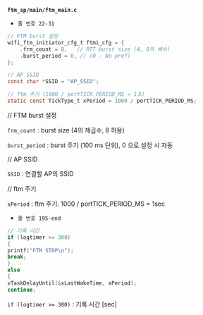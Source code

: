 **`ftm_sp/main/ftm_main.c`**

- `줄 번호 22-31`

```c
// FTM burst 설정
wifi_ftm_initiator_cfg_t ftmi_cfg = {
    .frm_count = 8,   // RTT burst size (4, 8의 배수)
    .burst_period = 0, // (0 - No pref)
};

// AP SSID
const char *SSID = "AP_SSID";

// ftm 주기 (1000 / portTICK_PERIOD_MS = 1초)
static const TickType_t xPeriod = 1000 / portTICK_PERIOD_MS;
```

// FTM burst 설정

`frm_count` : burst size (4의 제곱수, 8 허용)

`burst_period` : burst 주기 (100 ms 단위), 0 으로 설정 시 자동

// AP SSID 

`SSID` : 연결할 AP의 SSID

// ftm 주기

`xPeriod` : ftm 주기. 1000 / portTICK_PERIOD_MS = 1sec

- `줄 번호 195-end`

```c
// 기록 시간
if (logtimer >= 300)
{
printf("FTM STOP\n");
break;
}
else
{
vTaskDelayUntil(&xLastWakeTime, xPeriod);
continue;
```

`if (logtimer >= 300)` : 기록 시간 [sec]